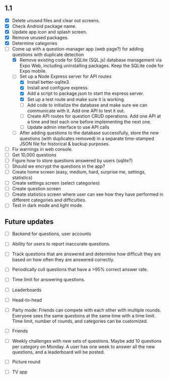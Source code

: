 ## 1.1
  - [x] Delete unused files and clear out screens.
  - [x] Check Android package name.
  - [x] Update app icon and splash screen.
  - [x] Remove unused packages.
  - [x] Determine categories
  - [ ] Come up with a question-manager app (web page?) for adding questions with duplicate detection
    - [x] Remove existing code for SQLite (SQL.js) database management via Expo Web, including uninstalling packages. Keep the SQLite code for Expo mobile.
    - [ ] Set up a Node Express server for API routes
      - [x] Install better-sqlite3.
      - [x] Install and configure express.
      - [x] Add a script to package.json to start the express server.
      - [x] Set up a test route and make sure it is working.
      - [ ] Add code to initialize the database and make sure we can communicate with it. Add one API to test it out.
      - [ ] Create API routes for question CRUD operations. Add one API at a time and test each one before implementing the next one.
      - [ ] Update admin interface to use API calls
    - [ ] After adding questions to the database successfully, store the new questions (with duplicates removed) in a separate time-stamped JSON file for historical & backup purposes.
  - [ ] Fix warnings in web console.
  - [ ] Get 10,000 questions
  - [ ] Figure how to store questions answered by users (sqlite?)
  - [ ] Should we encrypt the questions in the app?
  - [ ] Create home screen (easy, medium, hard, surprise me, settings, statistics)
  - [ ] Create settings screen (select categories)
  - [ ] Create question screen
  - [ ] Create statistics screen where user can see how they have performed in different categories and difficulties.
  - [ ] Test in dark mode and light mode.

## Future updates
  - [ ] Backend for questions, user accounts
  - [ ] Ability for users to report inaccurate questions.
  - [ ] Track questions that are answered and determine how difficult they are based on how often they are answered correctly.
  - [ ] Periodically cull questions that have a >95% correct answer rate.
  - [ ] Time limit for answering questions.
  - [ ] Leaderboards
  - [ ] Head-to-head
  - [ ] Party mode: Friends can compete with each other with multiple rounds. Everyone sees the same questions at the same time with a time limit. Time limit, number of rounds, and categories can be customized.
  - [ ] Friends
  - [ ] Weekly challenges with new sets of questions. Maybe add 10 questions per category on Monday. A user has one week to answer all the new questions, and a leaderboard will be posted.
  - [ ] Picture round
  - [ ] TV app

